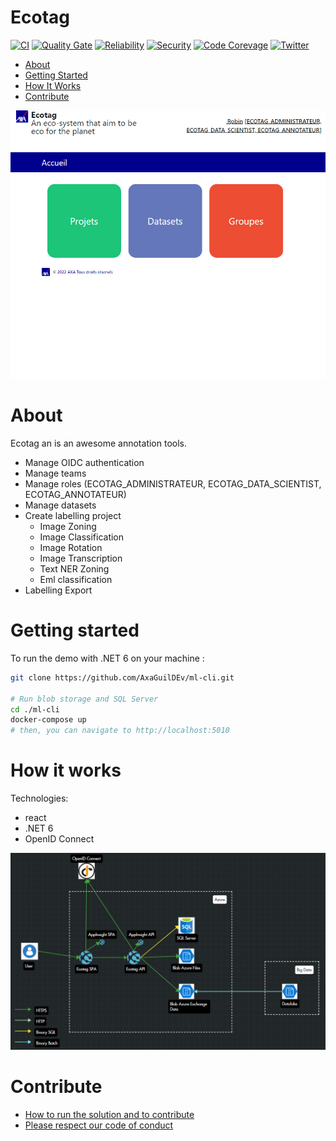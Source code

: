 # Ecotag

[![CI](https://github.com/AxaGuilDEv/ml-cli/actions/workflows/ml-cli-ci.yml/badge.svg)](https://github.com/AxaGuilDEv/ml-cli/actions/workflows/ml-cli-ci.yml)
[![Quality Gate](https://sonarcloud.io/api/project_badges/measure?project=AxaGuilDEv_ml-cli&metric=alert_status)](https://sonarcloud.io/dashboard?id=AxaGuilDEv_ml-cli) [![Reliability](https://sonarcloud.io/api/project_badges/measure?project=AxaGuilDEv_ml-cli&metric=reliability_rating)](https://sonarcloud.io/component_measures?id=AxaGuilDEv_ml-cli&metric=reliability_rating) [![Security](https://sonarcloud.io/api/project_badges/measure?project=AxaGuilDEv_ml-cli&metric=security_rating)](https://sonarcloud.io/component_measures?id=AxaGuilDEv_ml-cli&metric=security_rating) [![Code Corevage](https://sonarcloud.io/api/project_badges/measure?project=AxaGuilDEv_ml-cli&metric=coverage)](https://sonarcloud.io/component_measures?id=AxaGuilDEv_ml-cli&metric=Coverage) [![Twitter](https://img.shields.io/twitter/follow/GuildDEvOpen?style=social)](https://twitter.com/intent/follow?screen_name=GuildDEvOpen)

- [About](#about)
- [Getting Started](#getting-started)
- [How It Works](#how-it-works)
- [Contribute](#contribute)

![Ml-cli webapp](./docs/ecotag.PNG "Ml-cli webapp")


# About

Ecotag an is an awesome annotation tools.
- Manage OIDC authentication
- Manage teams 
- Manage roles (ECOTAG_ADMINISTRATEUR, ECOTAG_DATA_SCIENTIST, ECOTAG_ANNOTATEUR)
- Manage datasets
- Create labelling project
  - Image Zoning
  - Image Classification
  - Image Rotation
  - Image Transcription
  - Text NER Zoning
  - Eml classification
- Labelling Export 


# Getting started

To run the demo with .NET 6 on your machine :

```sh
git clone https://github.com/AxaGuilDEv/ml-cli.git

# Run blob storage and SQL Server
cd ./ml-cli
docker-compose up 
# then, you can navigate to http://localhost:5010
```

# How it works

Technologies:
- react
- .NET 6
- OpenID Connect 

![Ml-cli webapp](./docs/ecotag_architecture.PNG "Ml-cli webapp")

# Contribute

- [How to run the solution and to contribute](./CONTRIBUTING.md)
- [Please respect our code of conduct](./CODE_OF_CONDUCT.md)